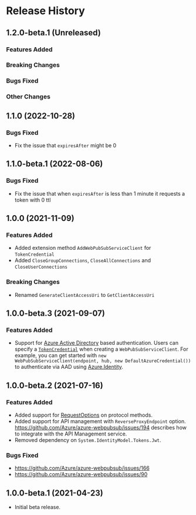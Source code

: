 # Release History

## 1.2.0-beta.1 (Unreleased)

### Features Added

### Breaking Changes

### Bugs Fixed

### Other Changes

## 1.1.0 (2022-10-28)

### Bugs Fixed
- Fix the issue that `expiresAfter` might be 0

## 1.1.0-beta.1 (2022-08-06)

### Bugs Fixed
- Fix the issue that when `expiresAfter` is less than 1 minute it requests a token with 0 ttl 

## 1.0.0 (2021-11-09)

### Features Added
- Added extension method `AddWebPubSubServiceClient` for `TokenCredential`
- Added `CloseGroupConnections`, `CloseAllConnections` and `CloseUserConnections`

### Breaking Changes
- Renamed `GenerateClientAccessUri` to `GetClientAccessUri`

## 1.0.0-beta.3 (2021-09-07)

### Features Added
- Support for [Azure Active Directory](https://docs.microsoft.com/azure/active-directory/authentication/) based authentication. Users can specify a [`TokenCredential`](https://docs.microsoft.com/dotnet/api/azure.core.tokencredential) when creating a `WebPubSubServiceClient`. For example, you can get started with `new WebPubSubServiceClient(endpoint, hub, new DefaultAzureCredential())` to authenticate via AAD using [Azure.Identity](https://github.com/Azure/azure-sdk-for-net/blob/main/sdk/identity/Azure.Identity/README.md).

## 1.0.0-beta.2 (2021-07-16)

### Features Added
- Added support for [RequestOptions](https://github.com/Azure/azure-sdk-for-net/blob/main/sdk/core/Azure.Core/samples/ProtocolMethods.md#using-requestoptions-to-customize-behavior) on protocol methods.
- Added support for API management with `ReverseProxyEndpoint` option. https://github.com/Azure/azure-webpubsub/issues/194 describes how to integrate with the API Management service.
- Removed dependency on `System.IdentityModel.Tokens.Jwt`.

### Bugs Fixed
- https://github.com/Azure/azure-webpubsub/issues/166
- https://github.com/Azure/azure-webpubsub/issues/90

## 1.0.0-beta.1 (2021-04-23)
- Initial beta release.
